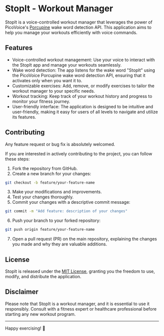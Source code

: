 # StopIt - Workout Manager

StopIt is a voice-controlled workout manager that leverages the power of PicoVoice's [Porcupine](https://picovoice.ai/platform/porcupine) wake word detection API. This application aims to help you manage your workouts efficiently with voice commands.

## Features

- Voice-controlled workout management: Use your voice to interact with the StopIt app and manage your workouts seamlessly.
- Wake word detection: The app listens for the wake word "StopIt" using the PicoVoice Porcupine wake word detection API, ensuring that it activates only when you want it to.
- Customizable exercises: Add, remove, or modify exercises to tailor the workout manager to your specific needs.
- Workout tracking: Keep track of your workout history and progress to monitor your fitness journey.
- User-friendly interface: The application is designed to be intuitive and user-friendly, making it easy for users of all levels to navigate and utilize its features.

## Contributing

Any feature request or bug fix is absolutely welcomed.

If you are interested in actively contributing to the project, you can follow these steps:

1. Fork the repository from GitHub.
2. Create a new branch for your changes:

```bash
git checkout -b feature/your-feature-name
```

3. Make your modifications and improvements.
4. Test your changes thoroughly.
5. Commit your changes with a descriptive commit message:

```bash
git commit -m "Add feature: description of your changes"
```

6. Push your branch to your forked repository:

```bash
git push origin feature/your-feature-name
```

7. Open a pull request (PR) on the main repository, explaining the changes you made and why they are valuable additions. 

## License

StopIt is released under the [MIT License](LICENSE), granting you the freedom to use, modify, and distribute the application.

## Disclaimer

Please note that StopIt is a workout manager, and it is essential to use it responsibly. Consult with a fitness expert or healthcare professional before starting any new workout program.

---

Happy exercising! :muscle:
